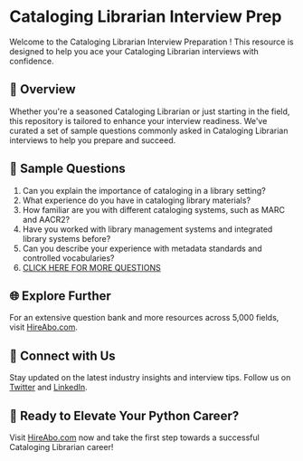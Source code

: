 # Cataloging Librarian Interview Prep

Welcome to the Cataloging Librarian Interview Preparation ! This resource is designed to help you ace your Cataloging Librarian interviews with confidence.

## 🚀 Overview

Whether you're a seasoned Cataloging Librarian or just starting in the field, this repository is tailored to enhance your interview readiness. We've curated a set of sample questions commonly asked in Cataloging Librarian interviews to help you prepare and succeed.

## 📝 Sample Questions

1. Can you explain the importance of cataloging in a library setting?
2. What experience do you have in cataloging library materials?
3. How familiar are you with different cataloging systems, such as MARC and AACR2?
4. Have you worked with library management systems and integrated library systems before?
5. Can you describe your experience with metadata standards and controlled vocabularies?
6. [CLICK HERE FOR MORE QUESTIONS](https://hireabo.com/job/18_0_5/Cataloging%20Librarian)

## 🌐 Explore Further

For an extensive question bank and more resources across 5,000 fields, visit [HireAbo.com](https://www.hireabo.com).

## 📱 Connect with Us

Stay updated on the latest industry insights and interview tips. Follow us on [Twitter](https://twitter.com/hireabo) and [LinkedIn](https://www.linkedin.com/in/hire-abo-3609972a8/).

## 🚀 Ready to Elevate Your Python Career?

Visit [HireAbo.com](https://www.hireabo.com) now and take the first step towards a successful Cataloging Librarian career!